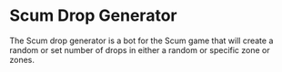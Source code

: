 # Scum Drop Generator
The Scum drop generator is a bot for the Scum game
that will create a random or set number of drops in
either a random or specific zone or zones.